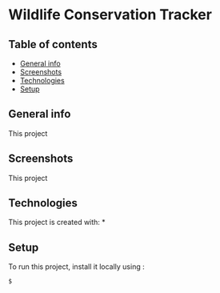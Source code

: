 # Wildlife Conservation Tracker

## Table of contents
* [General info](#general-info)
* [Screenshots](#screenshots)
* [Technologies](#technologies)
* [Setup](#setup)

## General info
This project 

## Screenshots
This project 
	
## Technologies
This project is created with:
* 
	
## Setup
To run this project, install it locally using :

```
$ 
```

